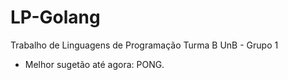 # LP-Golang
Trabalho de Linguagens de Programação Turma B UnB - Grupo 1

- Melhor sugetão até agora: PONG.
